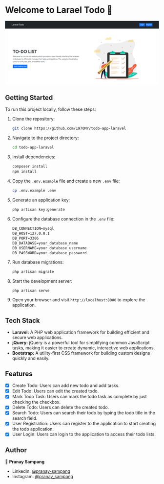 
# Welcome to Larael Todo 👋
![Todo App Screenshot](/public/assets/images/screenshots/hero.png)

## Getting Started

To run this project locally, follow these steps:

1. Clone the repository:

   ```bash
   git clone https://github.com/1970Mr/todo-app-laravel
   ```

2. Navigate to the project directory:

   ```bash
   cd todo-app-laravel
   ```

3. Install dependencies:

   ```bash
   composer install
   npm install
   ```

4. Copy the `.env.example` file and create a new `.env` file:

   ```bash
   cp .env.example .env
   ```

5. Generate an application key:

   ```bash
   php artisan key:generate
   ```

6. Configure the database connection in the `.env` file:

   ```env
   DB_CONNECTION=mysql
   DB_HOST=127.0.0.1
   DB_PORT=3306
   DB_DATABASE=your_database_name
   DB_USERNAME=your_database_username
   DB_PASSWORD=your_database_password
   ```

7. Run database migrations:

   ```bash
   php artisan migrate
   ```

8. Start the development server:

   ```bash
   php artisan serve
   ```

9. Open your browser and visit `http://localhost:8000` to explore the application.

## Tech Stack

- **Laravel:** A PHP web application framework for building efficient and secure web applications.
- **jQuery:** jQuery is a powerful tool for simplifying common JavaScript tasks, making it easier to create dynamic, interactive web applications.
- **Bootstrap:** A utility-first CSS framework for building custom designs quickly and easily.

## Features

- [x] Create Todo: Users can add new todo and add tasks.
- [x] Edit Todo: Users can edit the created todo.
- [x] Mark Todo Task: Users can mark the todo task as complete by just checking the checkbox.
- [x] Delete Todo: Users can delete the created todo.
- [x] Search Todo: Users can search their todo by typing the todo title in the search field.
- [x] User Registration: Users can register to the application to start creating the todo application.
- [x] User Login: Users can login to the application to access their todo lists.
  
## Author

👤 **Pranay Sampang**

* LinkedIn: [@pranay-sampang](https://www.linkedin.com/in/pranay-sampang-283449208)
* Instagram: [@pranay_sampang](https://www.instagram.com/pranay_sampang)
